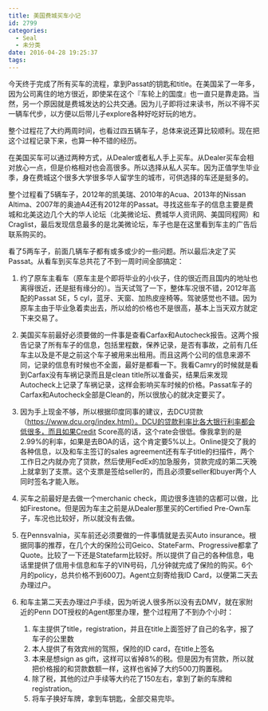 ```yaml
---
title: 美国费城买车小记
id: 2799
categories:
  - Seal
  - 未分类
date: 2016-04-28 19:25:37
tags:
---
```


今天终于完成了所有买车的流程，拿到Passat的钥匙和title。在美国呆了一年多，因为公司离住的地方很近，即使呆在这个『车轮上的国度』也一直只是靠走路。当然，另一个原因就是费城发达的公共交通。因为儿子即将过来读书，所以不得不买一辆车代步，以方便以后带儿子explore各种好吃好玩的地方。

整个过程花了大约两周时间，也看过四五辆车子，总体来说还算比较顺利。现在把这个过程记录下来，也算一种不错的经历。

在美国买车可以通过两种方式，从Dealer或者私人手上买车。从Dealer买车会相对放心一点，但是价格相对也会高很多。所以选择从私人买车。因为正值学生毕业季，身在费城这个很多大学很多华人留学生的城市，可供选择的车还是挺多的。

整个过程看了5辆车子，2012年的凯美瑞、2010年的Acua、2013年的Nissan Altima、2007年的奥迪A4还有2012年的Passat。寻找这些车子的信息主要是费城和北美这边几个大的华人论坛（北美微论坛、费城华人资讯网、美国同程网）和Craglist，最后发现信息最多的是北美微论坛，车子也是在这里看到车主的广告后联系购买的。

看了5两车子，前面几辆车子都有或多或少的一些问题。所以最后决定了买Passat。从看车到买车总共花了不到一周时间全部搞定：

1.  约了原车主看车（原车主是个即将毕业的小伙子，住的很近而且国内的地址也离得很近，还是挺有缘分的）。当天试驾了一下，整体车况很不错，2012年高配的Passat SE，5 cyl，蓝牙、天窗、加热皮座椅等。驾驶感觉也不错。因为原车主由于毕业急着卖出去，所以给的价格也不是很高，基本上当天双方就定下来交易了。
2.  美国买车前最好必须要做的一件事是查看Carfax和Autocheck报告。这两个报告记录了所有车子的信息，包括里程数，保养记录，是否有事故，之前有几任车主以及是不是之前这个车子被用来出租用。而且这两个公司的信息来源不同，记录的信息有时候也不全面，最好是都看一下。我看Camry的时候就是看到Carfax没有车祸记录而且是clean title所以准备买，结果后来发现Autocheck上记录了车祸记录，这样会影响买车时候的价格。Passat车子的Carfax和Autocheck全部是Clean的，所以很放心的就决定要买了。
3.  因为手上现金不够，所以根据印度同事的建议，去DCU贷款（https://www.dcu.org/index.html）。DCU的贷款利率比各大银行利率都会低很多，而且如果Credit Score高的话，这个rate会很低。像我拿到的是2.99%的利率，如果是去BOA的话，这个肯定要5%以上。Online提交了我的各种信息，以及和车主签订的sales agreement还有车子title的扫描件，两个工作日之内就办完了贷款，然后使用FedEx的加急服务，贷款完成的第二天晚上就拿到了支票。这个支票是签给seller的，而且必须要seller和buyer两个人同时签名才能入账。
4.  买车之前最好是去做一个merchanic check，周边很多连锁的店都可以做，比如Firestone。但是因为车主之前是从Dealer那里买的Certified Pre-Own车子，车况也比较好，所以就没有去做。
5.  在Pennsvalnia，买车前还必须要做的一件事情就是去买Auto insurance。根据同事的推荐，在几个大的保险公司Geico、StateFarm、Progressive都拿了Quote。比较了一下还是Statefarm比较好。所以提供了自己的各种信息，电话里提供了信用卡信息和车子的VIN号码，几分钟就完成了保险的购买。6个月的policy，总共价格不到600刀。Agent立刻寄给我ID Card，以便第二天去办理过户。
6.  和车主第二天去办理过户手续，因为听说人很多所以没有去DMV，就在家附近的Penn DOT授权的Agent那里办理，整个过程用了不到办个小时：

    1.  车主提供了title，registration，并且在title上面签好了自己的名字，报了车子的公里数
    2.  本人提供了有效宾州的驾照，保险的ID card，在title上签名
    3.  本来是想sign as gift，这样可以省掉8%的税。但是因为有贷款，所以就把价格报的和贷款数额一样，这样也省掉了大约500刀购置税。
    4.  除了税，其他的过户手续等大约花了150左右，拿到了新的车牌和registration。
    5.  将车子换好车牌，拿到车钥匙，全部交易完毕。
&nbsp;

&nbsp;